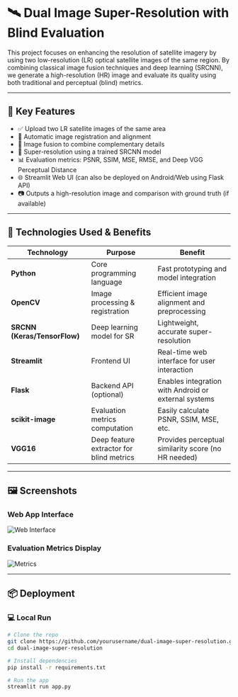 # 🛰️ Dual Image Super-Resolution with Blind Evaluation

This project focuses on enhancing the resolution of satellite imagery by using two low-resolution (LR) optical satellite images of the same region. By combining classical image fusion techniques and deep learning (SRCNN), we generate a high-resolution (HR) image and evaluate its quality using both traditional and perceptual (blind) metrics.

---

## 🚀 Key Features

- ✅ Upload two LR satellite images of the same area
- 🧠 Automatic image registration and alignment
- 🔁 Image fusion to combine complementary details
- 🧬 Super-resolution using a trained SRCNN model
- 📊 Evaluation metrics: PSNR, SSIM, MSE, RMSE, and Deep VGG Perceptual Distance
- 🌐 Streamlit Web UI (can also be deployed on Android/Web using Flask API)
- 📷 Outputs a high-resolution image and comparison with ground truth (if available)

---

## 🔧 Technologies Used & Benefits

| Technology     | Purpose                                       | Benefit                                                |
|----------------|-----------------------------------------------|---------------------------------------------------------|
| **Python**     | Core programming language                     | Fast prototyping and model integration                 |
| **OpenCV**     | Image processing & registration               | Efficient image alignment and preprocessing            |
| **SRCNN (Keras/TensorFlow)** | Deep learning model for SR      | Lightweight, accurate super-resolution                 |
| **Streamlit**  | Frontend UI                                   | Real-time web interface for user interaction           |
| **Flask**      | Backend API (optional)                        | Enables integration with Android or external systems   |
| **scikit-image**| Evaluation metrics computation               | Easily calculate PSNR, SSIM, MSE, etc.                 |
| **VGG16**      | Deep feature extractor for blind metrics      | Provides perceptual similarity score (no HR needed)    |

---

## 🖼️ Screenshots

### Web App Interface
![Web Interface](<img width="1875" height="912" alt="Screenshot 2025-07-26 085831" src="https://github.com/user-attachments/assets/b9be38a8-89d7-4a34-bcfb-bb92f5c5492e" />)

### Evaluation Metrics Display
![Metrics](<img width="1846" height="809" alt="Screenshot 2025-07-26 085844" src="https://github.com/user-attachments/assets/e20654e4-ae4b-4917-a3d6-c42cab5a64bf" />)

---

## 📦 Deployment



### 💻 Local Run

```bash
# Clone the repo
git clone https://github.com/yourusername/dual-image-super-resolution.git
cd dual-image-super-resolution

# Install dependencies
pip install -r requirements.txt

# Run the app
streamlit run app.py

